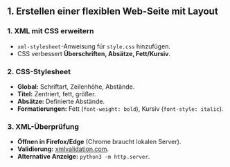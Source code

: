 ## 1. Erstellen einer flexiblen Web-Seite mit Layout
### 1. XML mit CSS erweitern
- `xml-stylesheet`-Anweisung für `style.css` hinzufügen.
- CSS verbessert **Überschriften, Absätze, Fett/Kursiv**.

### 2. CSS-Stylesheet
- **Global:** Schriftart, Zeilenhöhe, Abstände.
- **Titel:** Zentriert, fett, größer.
- **Absätze:** Definierte Abstände.
- **Formatierungen:** Fett (`font-weight: bold`), Kursiv (`font-style: italic`).

### 3. XML-Überprüfung
- **Öffnen in Firefox/Edge** (Chrome braucht lokalen Server).
- **Validierung:** [xmlvalidation.com](https://www.xmlvalidation.com/).
- **Alternative Anzeige:** `python3 -m http.server`.